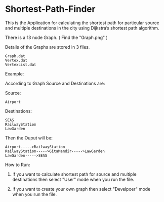 # Shortest-Path-Finder

This is the Application for calculating the shortest path for particular source and multiple destinations in the
city using Dijkstra’s shortest path algorithm.

There is a 13 node Graph. ( Find the "Graph.png" )

Details of the Graphs are stored in 3 files.
    
    Graph.dat
    Vertex.dat
    VertexList.dat
    
Example:

According to Graph Source and Destinations are:

Source: 

    Airport

Destinations:
    
    SEAS
    RailwayStation
    LawGarden

Then the Ouput will be:
   
    Airport----->RailwayStation
    RailwayStation----->GitaMandir----->LawGarden
    LawGarden----->SEAS


How to Run:

1. If you want to calculate shortest path for source and multiple destinations then select "User" mode when you run the file.

2. If you want to create your own graph then select "Develpoer" mode when you run the file.
